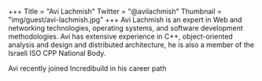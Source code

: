 +++
Title = "Avi Lachmish"
Twitter = "@avilachmish"
Thumbnail = "img/guest/avi-lachmish.jpg"
+++
Avi Lachmish is an expert in Web and networking technologies, operating systems, and software development methodologies. Avi has extensive experience in C++, object-oriented analysis and design and distributed architecture, he is also a member of the Israeli ISO CPP National Body. 

Avi recently joined Incredibuild in his career path
